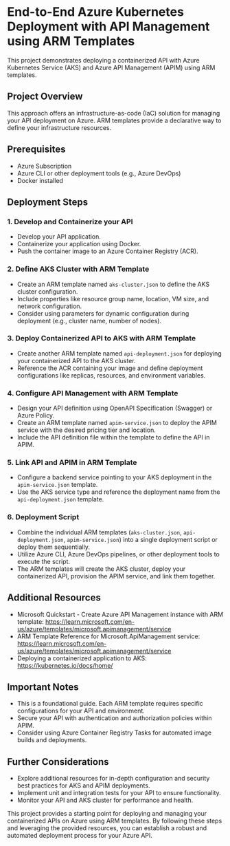 # End-to-End Azure Kubernetes Deployment with API Management using ARM Templates

This project demonstrates deploying a containerized API with Azure Kubernetes Service (AKS) and Azure API Management (APIM) using ARM templates.

## Project Overview

This approach offers an infrastructure-as-code (IaC) solution for managing your API deployment on Azure. ARM templates provide a declarative way to define your infrastructure resources.

## Prerequisites

- Azure Subscription
- Azure CLI or other deployment tools (e.g., Azure DevOps)
- Docker installed

## Deployment Steps

### 1. Develop and Containerize your API

- Develop your API application.
- Containerize your application using Docker.
- Push the container image to an Azure Container Registry (ACR).

### 2. Define AKS Cluster with ARM Template

- Create an ARM template named `aks-cluster.json` to define the AKS cluster configuration.
- Include properties like resource group name, location, VM size, and network configuration.
- Consider using parameters for dynamic configuration during deployment (e.g., cluster name, number of nodes).

### 3. Deploy Containerized API to AKS with ARM Template

- Create another ARM template named `api-deployment.json` for deploying your containerized API to the AKS cluster.
- Reference the ACR containing your image and define deployment configurations like replicas, resources, and environment variables.

### 4. Configure API Management with ARM Template

- Design your API definition using OpenAPI Specification (Swagger) or Azure Policy.
- Create an ARM template named `apim-service.json` to deploy the APIM service with the desired pricing tier and location.
- Include the API definition file within the template to define the API in APIM.

### 5. Link API and APIM in ARM Template

- Configure a backend service pointing to your AKS deployment in the `apim-service.json` template.
- Use the AKS service type and reference the deployment name from the `api-deployment.json` template.

### 6. Deployment Script

- Combine the individual ARM templates (`aks-cluster.json`, `api-deployment.json`, `apim-service.json`) into a single deployment script or deploy them sequentially.
- Utilize Azure CLI, Azure DevOps pipelines, or other deployment tools to execute the script.
- The ARM templates will create the AKS cluster, deploy your containerized API, provision the APIM service, and link them together.

## Additional Resources

- Microsoft Quickstart - Create Azure API Management instance with ARM template: https://learn.microsoft.com/en-us/azure/templates/microsoft.apimanagement/service
- ARM Template Reference for Microsoft.ApiManagement service: https://learn.microsoft.com/en-us/azure/templates/microsoft.apimanagement/service
- Deploying a containerized application to AKS: https://kubernetes.io/docs/home/

## Important Notes

- This is a foundational guide. Each ARM template requires specific configurations for your API and environment.
- Secure your API with authentication and authorization policies within APIM.
- Consider using Azure Container Registry Tasks for automated image builds and deployments.

## Further Considerations

- Explore additional resources for in-depth configuration and security best practices for AKS and APIM deployments.
- Implement unit and integration tests for your API to ensure functionality.
- Monitor your API and AKS cluster for performance and health.

This project provides a starting point for deploying and managing your containerized APIs on Azure using ARM templates. By following these steps and leveraging the provided resources, you can establish a robust and automated deployment process for your Azure API.
